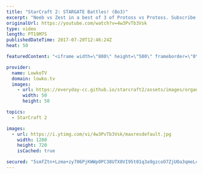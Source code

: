 ```yaml
---
title: "StarCraft 2: STARGATE Battles! (Bo3)"
excerpt: "Neeb vs Zest in a best of 3 of Protoss vs Protoss. Subscribe for more videos: http://lowko.tv/youtube Epic Zerg vs Terran: https://goo.gl/GJuLSh  An awesome series of Protoss versus Protoss. Both Neeblet and Zest are incredibly high level professional gamers.   Support me on Patreon: http://www.patreon.com/lowkotv"
originalUrl: https://youtube.com/watch?v=4w3PvTb3Vsk
type: video
length: PT19M7S
publishedDateTime: 2017-07-20T12:46:24Z
heat: 50

featuredContent: "<iframe width=\"800\" height=\"500\" frameborder=\"0\" src=\"https://www.youtube.com/embed/4w3PvTb3Vsk\" allow=\"accelerometer; autoplay; encrypted-media; gyroscope; picture-in-picture\" allowfullscreen></iframe>"

provider:
  name: LowkoTV
  domain: lowko.tv
  images:
    - url: https://everyday-cc.github.io/starcraft2/assets/images/organizations/lowko.tv-50x50.jpg
      width: 50
      height: 50

topics:
  - StarCraft 2

images:
  - url: https://i.ytimg.com/vi/4w3PvTb3Vsk/maxresdefault.jpg
    width: 1280
    height: 720
    isCached: true

secured: "5smfZtn+Lzma+zy706PjKWWp0PC38UTX0VI95t01q3a9gzcoO7ZjUOa3qmeLcn1hkn2feH746SfoCzSqlZqoDRSCqXNPLgdawa/2TDJ2eQCmTSExC4rgN23bKtcXtDEA/aioAhyxgwLuc6JcGNhmg5UJJglk907TSVlQoe66SzAJJlMpQbJoypdU5ULDOYnmFdrrEN+HKj7vaXZQRA4zOGB7nia9aNyif17YV+sehyUpNoqq054m0+rdbsncKyeJcl9saR4feL3uOAgGFp8pIF1nhyvtD5iSDMCciVD634dFUEJjbO9xrSOWSPMgtaaPGgv0NNIA0XOEcpVeW5n9159nojJ2S6RoilJErHvv4CTrp/ycEQMDDJ+GpQhHtJg7faXINZxOGSeaFI/h8ert3TLZAA+jVsBV8HM+WzBFodg=;P8TLtlLv9XGJkWsun/V/Ag=="
---
```


